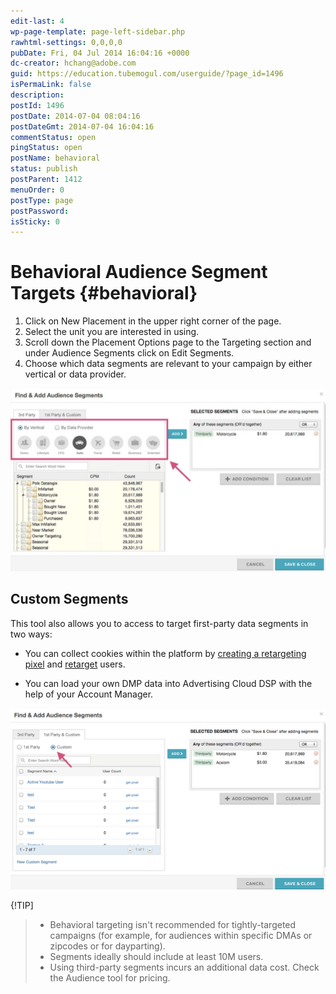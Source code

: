 ```yaml
---
edit-last: 4
wp-page-template: page-left-sidebar.php
rawhtml-settings: 0,0,0,0
pubDate: Fri, 04 Jul 2014 16:04:16 +0000
dc-creator: hchang@adobe.com
guid: https://education.tubemogul.com/userguide/?page_id=1496
isPermaLink: false
description: 
postId: 1496
postDate: 2014-07-04 08:04:16
postDateGmt: 2014-07-04 16:04:16
commentStatus: open
pingStatus: open
postName: behavioral
status: publish
postParent: 1412
menuOrder: 0
postType: page
postPassword: 
isSticky: 0
---
```


# Behavioral Audience Segment Targets {#behavioral}
 
1. Click on New Placement in the upper right corner of the page.
1. Select the unit you are interested in using.
1. Scroll down the Placement Options page to the Targeting section and under Audience Segments click on Edit Segments.
1. Choose which data segments are relevant to your campaign by either vertical or data provider.

[ ![vertical](assets/vertical.png)](assets/vertical.png)

## Custom Segments
This tool also allows you to access to target first-party data segments in two ways:

* You can collect cookies within the platform by [creating a retargeting pixel](retargeting/retargeting-pixel-setup.md) and [retarget](retargeting.md) users.

* You can load your own DMP data into Advertising Cloud DSP with the help of your Account Manager.

[ ![vertical2](assets/vertical2.png)](assets/vertical2.png)

{!TIP]
>
>* Behavioral targeting isn't recommended for tightly-targeted campaigns (for example, for audiences within specific DMAs or zipcodes or for dayparting).
>* Segments ideally should include at least 10M users.
>* Using third-party segments incurs an additional data cost. Check the Audience tool for pricing.

